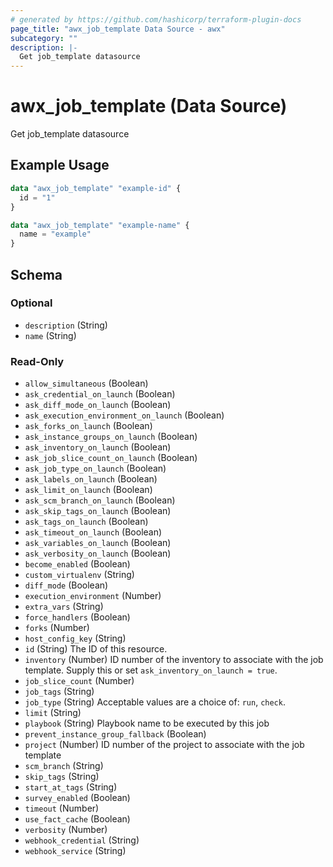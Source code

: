```yaml
---
# generated by https://github.com/hashicorp/terraform-plugin-docs
page_title: "awx_job_template Data Source - awx"
subcategory: ""
description: |-
  Get job_template datasource
---
```


# awx_job_template (Data Source)

Get job_template datasource

## Example Usage

```terraform
data "awx_job_template" "example-id" {
  id = "1"
}

data "awx_job_template" "example-name" {
  name = "example"
}
```

<!-- schema generated by tfplugindocs -->
## Schema

### Optional

- `description` (String)
- `name` (String)

### Read-Only

- `allow_simultaneous` (Boolean)
- `ask_credential_on_launch` (Boolean)
- `ask_diff_mode_on_launch` (Boolean)
- `ask_execution_environment_on_launch` (Boolean)
- `ask_forks_on_launch` (Boolean)
- `ask_instance_groups_on_launch` (Boolean)
- `ask_inventory_on_launch` (Boolean)
- `ask_job_slice_count_on_launch` (Boolean)
- `ask_job_type_on_launch` (Boolean)
- `ask_labels_on_launch` (Boolean)
- `ask_limit_on_launch` (Boolean)
- `ask_scm_branch_on_launch` (Boolean)
- `ask_skip_tags_on_launch` (Boolean)
- `ask_tags_on_launch` (Boolean)
- `ask_timeout_on_launch` (Boolean)
- `ask_variables_on_launch` (Boolean)
- `ask_verbosity_on_launch` (Boolean)
- `become_enabled` (Boolean)
- `custom_virtualenv` (String)
- `diff_mode` (Boolean)
- `execution_environment` (Number)
- `extra_vars` (String)
- `force_handlers` (Boolean)
- `forks` (Number)
- `host_config_key` (String)
- `id` (String) The ID of this resource.
- `inventory` (Number) ID number of the inventory to associate with the job template. Supply this or set `ask_inventory_on_launch = true`.
- `job_slice_count` (Number)
- `job_tags` (String)
- `job_type` (String) Acceptable values are a choice of: `run`, `check`.
- `limit` (String)
- `playbook` (String) Playbook name to be executed by this job
- `prevent_instance_group_fallback` (Boolean)
- `project` (Number) ID number of the project to associate with the job template
- `scm_branch` (String)
- `skip_tags` (String)
- `start_at_tags` (String)
- `survey_enabled` (Boolean)
- `timeout` (Number)
- `use_fact_cache` (Boolean)
- `verbosity` (Number)
- `webhook_credential` (String)
- `webhook_service` (String)
